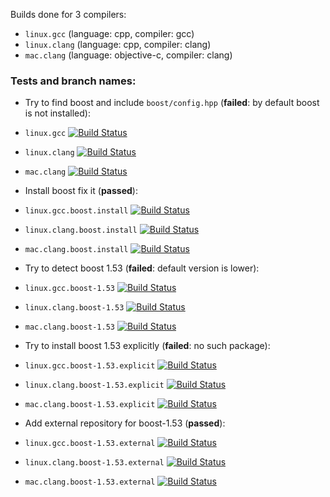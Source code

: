Builds done for 3 compilers:
* `linux.gcc` (language: cpp, compiler: gcc)
* `linux.clang` (language: cpp, compiler: clang)
* `mac.clang` (language: objective-c, compiler: clang)

### Tests and branch names:
* Try to find boost and include `boost/config.hpp` (**failed**: by default boost is not installed):
 * `linux.gcc`
[![Build Status](https://travis-ci.org/travis-ci-tester/travis-test-boost.png?branch=linux.gcc)](https://travis-ci.org/travis-ci-tester/travis-test-boost)
 * `linux.clang`
[![Build Status](https://travis-ci.org/travis-ci-tester/travis-test-boost.png?branch=linux.clang)](https://travis-ci.org/travis-ci-tester/travis-test-boost)
 * `mac.clang`
[![Build Status](https://travis-ci.org/travis-ci-tester/travis-test-boost.png?branch=mac.clang)](https://travis-ci.org/travis-ci-tester/travis-test-boost)

* Install boost fix it (**passed**):
 * `linux.gcc.boost.install`
[![Build Status](https://travis-ci.org/travis-ci-tester/travis-test-boost.png?branch=linux.gcc.boost.install)](https://travis-ci.org/travis-ci-tester/travis-test-boost)
 * `linux.clang.boost.install`
[![Build Status](https://travis-ci.org/travis-ci-tester/travis-test-boost.png?branch=linux.clang.boost.install)](https://travis-ci.org/travis-ci-tester/travis-test-boost)
 * `mac.clang.boost.install`
[![Build Status](https://travis-ci.org/travis-ci-tester/travis-test-boost.png?branch=mac.clang.boost.install)](https://travis-ci.org/travis-ci-tester/travis-test-boost)

* Try to detect boost 1.53 (**failed**: default version is lower):
 * `linux.gcc.boost-1.53`
[![Build Status](https://travis-ci.org/travis-ci-tester/travis-test-boost.png?branch=linux.gcc.boost-1.53)](https://travis-ci.org/travis-ci-tester/travis-test-boost)
 * `linux.clang.boost-1.53`
[![Build Status](https://travis-ci.org/travis-ci-tester/travis-test-boost.png?branch=linux.clang.boost-1.53)](https://travis-ci.org/travis-ci-tester/travis-test-boost)
 * `mac.clang.boost-1.53`
[![Build Status](https://travis-ci.org/travis-ci-tester/travis-test-boost.png?branch=mac.clang.boost-1.53)](https://travis-ci.org/travis-ci-tester/travis-test-boost)

* Try to install boost 1.53 explicitly (**failed**: no such package):
 * `linux.gcc.boost-1.53.explicit`
[![Build Status](https://travis-ci.org/travis-ci-tester/travis-test-boost.png?branch=linux.gcc.boost-1.53.explicit)](https://travis-ci.org/travis-ci-tester/travis-test-boost)
 * `linux.clang.boost-1.53.explicit`
[![Build Status](https://travis-ci.org/travis-ci-tester/travis-test-boost.png?branch=linux.clang.boost-1.53.explicit)](https://travis-ci.org/travis-ci-tester/travis-test-boost)
 * `mac.clang.boost-1.53.explicit`
[![Build Status](https://travis-ci.org/travis-ci-tester/travis-test-boost.png?branch=mac.clang.boost-1.53.explicit)](https://travis-ci.org/travis-ci-tester/travis-test-boost)

* Add external repository for boost-1.53 (**passed**):
 * `linux.gcc.boost-1.53.external`
[![Build Status](https://travis-ci.org/travis-ci-tester/travis-test-boost.png?branch=linux.gcc.boost-1.53.external)](https://travis-ci.org/travis-ci-tester/travis-test-boost)
 * `linux.clang.boost-1.53.external`
[![Build Status](https://travis-ci.org/travis-ci-tester/travis-test-boost.png?branch=linux.clang.boost-1.53.external)](https://travis-ci.org/travis-ci-tester/travis-test-boost)
 * `mac.clang.boost-1.53.external`
[![Build Status](https://travis-ci.org/travis-ci-tester/travis-test-boost.png?branch=mac.clang.boost-1.53.external)](https://travis-ci.org/travis-ci-tester/travis-test-boost)
